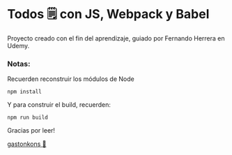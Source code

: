 # Todos 🗒 con JS, Webpack y Babel

Proyecto creado con el fin del aprendizaje, guiado por Fernando Herrera en Udemy.

### Notas:
Recuerden reconstruir los módulos de Node
```
npm install
```

Y para construir el build, recuerden:
```
npm run build
```


Gracias por leer!

[gastonkons 💙](https://gastonkons.com)
